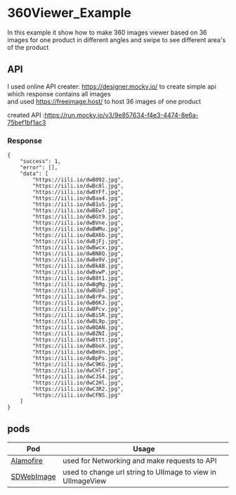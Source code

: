 # 360Viewer_Example

In this example it show how to make 360 images viewer based on 36 images for one product in different angles and swipe to see different area's of the product 
## API
I used online API creater: https://designer.mocky.io/ to create simple api which response contains all images  
and used https://freeimage.host/ to host 36 images of one product 

created API :https://run.mocky.io/v3/9e857634-f4e3-4474-8e6a-75bef1bf1ac3
 
### Response

``` 
{
    "success": 1,
    "error": [],
    "data": [
        "https://iili.io/dwB092.jpg",
        "https://iili.io/dwBc8l.jpg",
        "https://iili.io/dwBYFf.jpg",
        "https://iili.io/dwBaa4.jpg",
        "https://iili.io/dwB1uS.jpg",
        "https://iili.io/dwBEw7.jpg",
        "https://iili.io/dwBGt9.jpg",
        "https://iili.io/dwBVne.jpg",
        "https://iili.io/dwBWMu.jpg",
        "https://iili.io/dwBX6b.jpg",
        "https://iili.io/dwBjFj.jpg",
        "https://iili.io/dwBwcx.jpg",
        "https://iili.io/dwBN8Q.jpg",
        "https://iili.io/dwBe9V.jpg",
        "https://iili.io/dwBkAB.jpg",
        "https://iili.io/dwBvwP.jpg",
        "https://iili.io/dwB8t1.jpg",
        "https://iili.io/dwBgMg.jpg",
        "https://iili.io/dwBUoF.jpg",
        "https://iili.io/dwBrPa.jpg",
        "https://iili.io/dwB6KJ.jpg",
        "https://iili.io/dwBPcv.jpg",
        "https://iili.io/dwBiSR.jpg",
        "https://iili.io/dwBL9p.jpg",
        "https://iili.io/dwBQAN.jpg",
        "https://iili.io/dwBZNI.jpg",
        "https://iili.io/dwBttt.jpg",
        "https://iili.io/dwBboX.jpg",
        "https://iili.io/dwBmVn.jpg",
        "https://iili.io/dwBpPs.jpg",
        "https://iili.io/dwC9KG.jpg",
        "https://iili.io/dwCHlf.jpg",
        "https://iili.io/dwCJS4.jpg",
        "https://iili.io/dwC2Hl.jpg",
        "https://iili.io/dwC3R2.jpg",
        "https://iili.io/dwCFNS.jpg"
    ]
}
```
## pods
| Pod  | Usage |
| ------------- | ------------- |
| [Alamofire](https://github.com/Alamofire/Alamofire)  | used for Networking and make requests to API  |
| [SDWebImage](https://github.com/SDWebImage/SDWebImage) | used to change url string to UIImage to view in UIImageView  |
